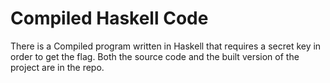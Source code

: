 # Compiled Haskell Code

There is a Compiled program written in Haskell that requires a secret key in order to get the flag. Both the source code and the built version of the project are in the repo.
